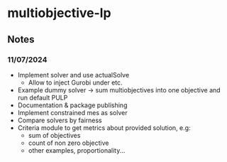 # multiobjective-lp

## Notes

### 11/07/2024
* Implement solver and use actualSolve
  * Allow to inject Gurobi under etc.
* Example dummy solver -> sum multiobjectives into one objective and run default PULP
* Documentation & package publishing
* Implement constrained mes as solver
* Compare solvers by fairness
* Criteria module to get metrics about provided solution, e.g:
  * sum of objectives
  * count of non zero objective
  * other examples, proportionality...
